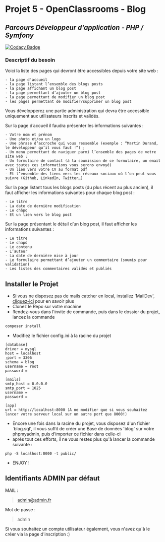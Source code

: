 # Projet 5 - OpenClassrooms - Blog
## _Parcours Développeur d'application - PHP / Symfony_

[![Codacy Badge](https://app.codacy.com/project/badge/Grade/6d60a312bbcc45aab4ed61ef69019576)](https://www.codacy.com/gh/AxelVllR/Blog_P5_OC/dashboard?utm_source=github.com&amp;utm_medium=referral&amp;utm_content=AxelVllR/Blog_P5_OC&amp;utm_campaign=Badge_Grade)

### Descriptif du besoin
Voici la liste des pages qui devront être accessibles depuis votre site web :

    - la page d'accueil
    - la page listant l’ensemble des blogs posts
    - la page affichant un blog post
    - la page permettant d’ajouter un blog post
    - la page permettant de modifier un blog post
    - les pages permettant de modifier/supprimer un blog post

Vous développerez une partie administration qui devra être accessible uniquement aux utilisateurs inscrits et validés.

Sur la page d’accueil il faudra présenter les informations suivantes :

    - Votre nom et prénom
    - Une photo et/ou un logo
    - Une phrase d’accroche qui vous ressemble (exemple : “Martin Durand, le développeur qu’il vous faut !”) ;
    - Un menu permettant de naviguer parmi l’ensemble des pages de votre site web ;
    - Un formulaire de contact (à la soumission de ce formulaire, un email avec toutes ces informations vous serons envoyé)
    - Un lien vers votre CV au format pdf
    - Et l’ensemble des liens vers les réseaux sociaux où l’on peut vous suivre (Github, LinkedIn, Twitter…)

Sur la page listant tous les blogs posts (du plus récent au plus ancien), il faut afficher les informations suivantes pour chaque blog post :

    - Le titre
    - La date de dernière modification
    - Le châpo
    - Et un lien vers le blog post

Sur la page présentant le détail d’un blog post, il faut afficher les informations suivantes :

    - Le titre
    - Le chapô
    - Le contenu
    - L’auteur
    - La date de dernière mise à jour
    - Le formulaire permettant d’ajouter un commentaire (soumis pour validation)
    - Les listes des commentaires validés et publiés

## Installer le Projet

- Si vous ne disposez pas de mails catcher en local, installez 'MailDev', [cliquez-ici](https://grafikart.fr/tutoriels/maildev-tester-emails-595) pour en savoir plus 
- Clonez le Repo sur votre machine
- Rendez-vous dans l'invite de commande, puis dans le dossier du projet, lancez la commande
```sh
composer install
```
- Modifiez le fichier config.ini à la racine du projet
```
[database]
driver = mysql
host = localhost
;port = 3306
schema = blog
username = root
password =

[mails]
smtp_host = 0.0.0.0
smtp_port = 1025
username =
password =

[app]
url = http://localhost:8000 (A ne modifier que si vous souhaitez lancer votre serveur local sur un autre port que 8000!)
```
- Encore une fois dans la racine du projet, vous disposez d'un fichier 'blog.sql', il vous suffit de créer une Base de données 'blog' sur votre phpmyadmin, puis d'importer ce fichier dans celle-ci
- après tout ces efforts, il ne vous restes plus qu'à lancer la commande suivante :
```
php -S localhost:8000 -t public/
```
- ENJOY !
 
## Identifiants ADMIN par défaut

MAIL :

> admin@admin.fr

Mot de passe :

> admin 

Si vous souhaitez un compte utilisateur également, vous n'avez qu'à le créer via la page d'inscription :)
